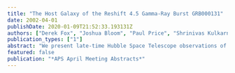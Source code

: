 ```yaml
---
title: "The Host Galaxy of the Reshift 4.5 Gamma-Ray Burst GRB000131"
date: 2002-04-01
publishDate: 2020-01-09T21:52:33.193131Z
authors: ["Derek Fox", "Joshua Bloom", "Paul Price", "Shrinivas Kulkarni"]
publication_types: ["1"]
abstract: "We present late-time Hubble Space Telescope observations of the region surrounding the z≈ 4.5 gamma-ray burst GRB000131, the highest-redshift GRB known. By making an astrometric tie of Very Large Telescope images of the fading afterglow to our late-time HST images we are able to localize the GRB to better than one arcsec precision. In the near vicinity of this localization (&lt;3 arcsec), we detect extended emission in the F616W ( åisebox-0.5ex R) and F805W ( i̊sebox-0.5ex I) filters. The brightness, color, and morphology of this emission are consistent with its identification as an irregular galaxy at z=4.5, and we therefore identify it as the host galaxy of GRB000131. We present a summary of the host galaxy properties deduced from this data, and speculate on the unique prospects of future GRB follow-up efforts to contribute to our understanding of galaxy and star formation processes at high redshift. <P />"
featured: false
publication: "*APS April Meeting Abstracts*"
---
```


